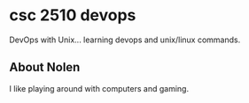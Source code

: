 # csc 2510 devops
DevOps with Unix... learning devops and unix/linux commands.
## About Nolen
I like playing around with computers and gaming.
